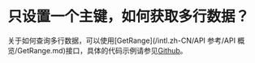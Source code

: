 # 只设置一个主键，如何获取多行数据？

关于如何查询多行数据，可以使用[GetRange](/intl.zh-CN/API 参考/API 概览/GetRange.md)接口，具体的代码示例请参见[Github](https://github.com/aliyun/aliyun-tablestore-java-sdk/blob/master/src/test/java/examples/OTSMultiDataSample.java)。

